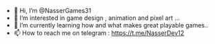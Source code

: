 - 👋 Hi, I’m @NasserGames31
- 👀 I’m interested in game design , animation and pixel art ...
- 🌱 I’m currently learning how and what makes great playable games..
- 📫 How to reach me on telegram : https://t.me/NasserDev12 

<!---
NasserGames31/NasserGames31 is a ✨ special ✨ repository because its `README.md` (this file) appears on your GitHub profile.
You can click the Preview link to take a look at your changes.
--->
